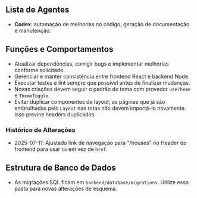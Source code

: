 ## Lista de Agentes

- **Codex**: automação de melhorias no código, geração de documentação e manutenção.

## Funções e Comportamentos

- Atualizar dependências, corrigir bugs e implementar melhorias conforme solicitado.
- Gerenciar e manter consistência entre frontend React e backend Node.
- Executar testes e lint sempre que possível antes de finalizar mudanças.
- Novas criações devem seguir o padrão de tema com provedor `useTheme` e `ThemeToggle`.
- Evitar duplicar componentes de layout; as páginas que já são embrulhadas pelo
  `Layout` nas rotas não devem importá-lo novamente. Isso previne headers
  duplicados.

### Histórico de Alterações

- 2025-07-11: Ajustado link de navegação para "/houses" no Header do frontend para usar `to` em vez de `href`.

## Estrutura de Banco de Dados

- As migrações SQL ficam em `backend/database/migrations`. Utilize essa pasta para novas alterações de esquema.

